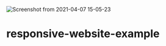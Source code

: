 ![Screenshot from 2021-04-07 15-05-23](https://user-images.githubusercontent.com/55657605/113845132-ccbf6400-97b2-11eb-97fe-648f712928c4.png)
# responsive-website-example
